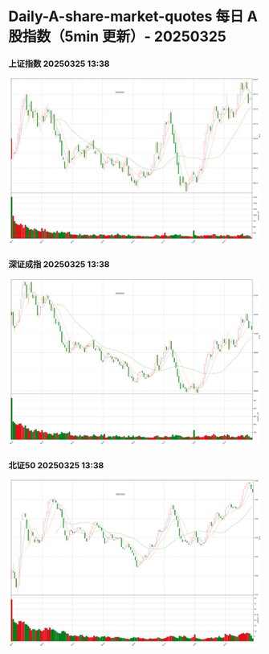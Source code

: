 
# Daily-A-share-market-quotes 每日 A 股指数（5min 更新）- 20250325

### 上证指数 20250325 13:38
![](./fig/2025/3/20250325-sh000001.png)

### 深证成指 20250325 13:38
![](./fig/2025/3/20250325-sz399001.png)

### 北证50 20250325 13:38
![](./fig/2025/3/20250325-bj899050.png)
